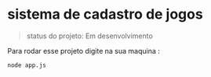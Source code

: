 # sistema de cadastro de jogos #

> status do projeto: Em desenvolvimento 

Para rodar esse projeto digite na sua maquina :

```
node app.js 
```
